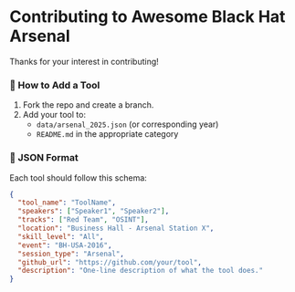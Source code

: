# Contributing to Awesome Black Hat Arsenal

Thanks for your interest in contributing!

### 🔧 How to Add a Tool

1. Fork the repo and create a branch.
2. Add your tool to:
   - `data/arsenal_2025.json` (or corresponding year)
   - `README.md` in the appropriate category

### 🧩 JSON Format

Each tool should follow this schema:

```json
{
  "tool_name": "ToolName",
  "speakers": ["Speaker1", "Speaker2"],
  "tracks": ["Red Team", "OSINT"],
  "location": "Business Hall - Arsenal Station X",
  "skill_level": "All",
  "event": "BH-USA-2016",
  "session_type": "Arsenal",
  "github_url": "https://github.com/your/tool",
  "description": "One-line description of what the tool does."
}
